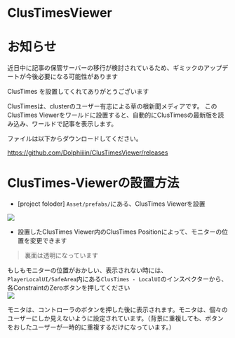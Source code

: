 # ClusTimesViewer

# お知らせ
近日中に記事の保管サーバーの移行が検討されているため、ギミックのアップデートが今後必要になる可能性があります

ClusTimes を設置してくれてありがとうございます

ClusTimesは、clusterのユーザー有志による草の根新聞メディアです。 このClusTimes Viewerをワールドに設置すると、自動的にClusTimesの最新版を読み込み、ワールドで記事を表示します。 

ファイルは以下からダウンロードしてください。

https://github.com/Dolphiiiin/ClusTimesViewer/releases

# ClusTimes-Viewerの設置方法

 - [project foloder] `Asset/prefabs/`にある、ClusTimes Viewerを設置  
 
![](https://cdn.discordapp.com/attachments/681123942676561950/842705078535585852/unknown.png)

 - 設置したClusTimes Viewer内のClusTimes Positionによって、モニターの位置を変更できます
> 裏面は透明になっています

もしもモニターの位置がおかしい、表示されない時には、
`PlayerLocalUI/SafeArea`内にある`ClusTimes - LocalUI`のインスペクターから、
各ConstraintのZeroボタンを押してください  
![](https://cdn.discordapp.com/attachments/681123942676561950/842660098677538857/settransformobject.png)

モニタは、コントローラのボタンを押した後に表示されます。モニタは、個々のユーザーにしか見えないように設定されています。（背景に重複しても、ボタンをおしたユーザーが一時的に重複するだけになっています。）
